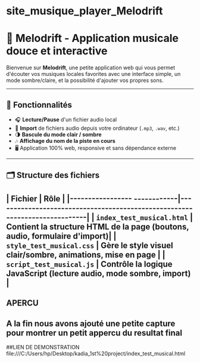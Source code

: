 # site_musique_player_Melodrift

# 🎵 Melodrift - Application musicale douce et interactive

Bienvenue sur **Melodrift**, une petite application web qui vous permet d'écouter vos musiques locales favorites avec une interface simple, un mode sombre/claire, et la possibilité d'ajouter vos propres sons.

---

## 🌟 Fonctionnalités

- 🎧 **Lecture/Pause** d'un fichier audio local
- 📂 **Import** de fichiers audio depuis votre ordinateur (`.mp3`, `.wav`, etc.)
- 🌗 **Bascule du mode clair / sombre**
- 🎶 **Affichage du nom de la piste en cours**
- 🖥️ Application 100% web, responsive et sans dépendance externe

---

## 🗂️ Structure des fichiers

| Fichier                      | Rôle                                                                       |
|----------------- ------------|----------------------------------------------------------------------------|
| `index_test_musical.html`    | Contient la structure HTML de la page (boutons, audio, formulaire d'import)|
| `style_test_musical.css`     | Gère le style visuel clair/sombre, animations, mise en page                |
| `script_test_musical.js`     | Contrôle la logique JavaScript (lecture audio, mode sombre, import)        |
---
## APERCU
A la fin nous avons ajouté une petite capture pour montrer un petit appercu du resultat final 
---
##LIEN DE DEMONSTRATION
  file:///C:/Users/hp/Desktop/kadia_1st%20project/index_test_musical.html

